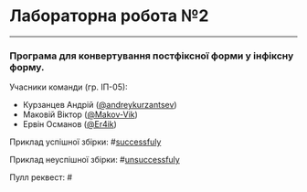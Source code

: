 # Лабораторна робота №2
---
### Програма для конвертування постфіксної форми у інфіксну форму.

Учасники команди (гр. ІП-05): 
 * Курзанцев Андрій ([@andreykurzantsev](https://github.com/andreykurzantsev))
 * Маковій Віктор ([@Makov-Vik](https://github.com/Makov-Vik))
 * Ервін Османов ([@Er4ik](https://github.com/Er4ik))

Приклад успішної збірки: #[successfuly](https://github.com/Makov-Vik/postfix-to-infix/actions/runs/2470387198)

Приклад неуспішної збірки: #[unsuccessfuly](https://github.com/Makov-Vik/postfix-to-infix/actions/runs/2470379142)

Пулл реквест: #
